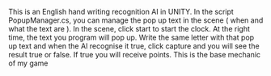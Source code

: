 This is an English hand writing recognition AI in UNITY. In the script PopupManager.cs, you can manage the pop up text in the scene ( when and what the text are ). In the scene, click start to start the clock. At the right time, the text you program will pop up. Write the same letter with that pop up text and when the AI recognise it true, click capture and you will see the result true or false. If true you will receive points. This is the base mechanic of my game
